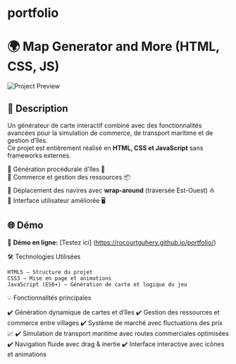 # portfolio
# 🌍 Map Generator and More (HTML, CSS, JS)

![Project Preview](https://imgur.com/2bL4Rpt) 

## 🚀 Description
Un générateur de carte interactif combiné avec des fonctionnalités avancées pour la simulation de commerce, de transport maritime et de gestion d’îles.  
Ce projet est entièrement réalisé en **HTML, CSS et JavaScript** sans frameworks externes.

🔹 Génération procédurale d'îles 🌴  
🔹 Commerce et gestion des ressources 📦  
🔹 Déplacement des navires avec **wrap-around** (traversée Est-Ouest) ⛵  
🔹 Interface utilisateur améliorée 🖥️  

## 🌐 Démo
📌 **Démo en ligne:** [Testez ici] (https://rocourtguhery.github.io/portfolio/)  

🛠️ Technologies Utilisées

    HTML5 – Structure du projet
    CSS3 – Mise en page et animations
    JavaScript (ES6+) – Génération de carte et logique du jeu


💡 Fonctionnalités principales

✔️ Génération dynamique de cartes et d’îles
✔️ Gestion des ressources et commerce entre villages
✔️ Système de marché avec fluctuations des prix 📈
✔️ Simulation de transport maritime avec routes commerciales optimisées
✔️ Navigation fluide avec drag & inertie
✔️ Interface interactive avec icônes et animations
